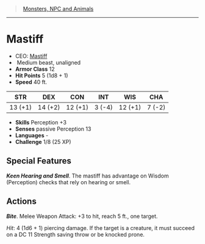 ﻿---
!MonsterItem
Family: MonsterVO
Type: beast
Size: Medium
Alignment: unaligned
ArmorClass: 12
HitPoints: 5 (1d8 + 1)
Speed: 40 ft.
Strength: 13 (+1)
Dexterity: 14 (+2)
Constitution: 12 (+1)
Intelligence: ' 3 (-4)'
Wisdom: 12 (+1)
Charisma: ' 7 (-2)'
Skills: Perception +3
Senses: passive Perception 13
Languages: '-'
Challenge: 1/8 (25 XP)
Id: monsters_vo.md#mastiff
ParentLink: monsters_vo.md#monsters-npc-and-animals
Name: Mastiff
ParentName: Monsters, NPC and Animals
NameLevel: 1
AltName: '[Mastiff](hd_monsters_mastiff.md)'
Attributes: {}
AttributesDictionary: >+
  {}

---
> [Monsters, NPC and Animals](srd_monsters.md)

---

# Mastiff

- CEO: [Mastiff](hd_monsters_mastiff.md)
-  Medium beast, unaligned
- **Armor Class** 12
- **Hit Points** 5 (1d8 + 1)
- **Speed** 40 ft.

|STR|DEX|CON|INT|WIS|CHA|
|---|---|---|---|---|---|
|13 (+1)|14 (+2)|12 (+1)| 3 (-4)|12 (+1)| 7 (-2)|

- **Skills** Perception +3
- **Senses** passive Perception 13
- **Languages** -
- **Challenge** 1/8 (25 XP)

## Special Features

**_Keen Hearing and Smell_**. The mastiff has advantage on Wisdom (Perception) checks that rely on hearing or smell.

## Actions

**_Bite_**. Melee Weapon Attack: +3 to hit, reach 5 ft., one target.

_Hit_: 4 (1d6 + 1) piercing damage. If the target is a creature, it must succeed on a DC 11 Strength saving throw or be knocked prone.

